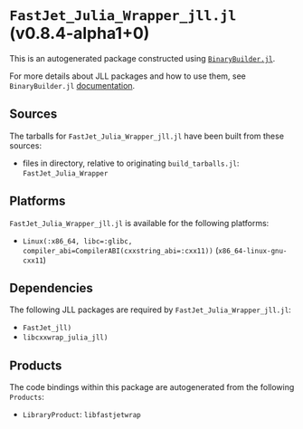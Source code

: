 # `FastJet_Julia_Wrapper_jll.jl` (v0.8.4-alpha1+0)

This is an autogenerated package constructed using [`BinaryBuilder.jl`](https://github.com/JuliaPackaging/BinaryBuilder.jl).

For more details about JLL packages and how to use them, see `BinaryBuilder.jl` [documentation](https://juliapackaging.github.io/BinaryBuilder.jl/dev/jll/).

## Sources

The tarballs for `FastJet_Julia_Wrapper_jll.jl` have been built from these sources:

* files in directory, relative to originating `build_tarballs.jl`: `FastJet_Julia_Wrapper`

## Platforms

`FastJet_Julia_Wrapper_jll.jl` is available for the following platforms:

* `Linux(:x86_64, libc=:glibc, compiler_abi=CompilerABI(cxxstring_abi=:cxx11))` (`x86_64-linux-gnu-cxx11`)

## Dependencies

The following JLL packages are required by `FastJet_Julia_Wrapper_jll.jl`:

* `FastJet_jll)`
* `libcxxwrap_julia_jll)`

## Products

The code bindings within this package are autogenerated from the following `Products`:

* `LibraryProduct`: `libfastjetwrap`
